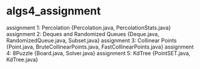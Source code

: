 # algs4_assignment
assignment 1: Percolation {Percolation.java, PercolationStats.java}
assignment 2: Deques and Randomized Queues {Deque.java, RandomizedQueue.java, Subset.java}
assignment 3: Collinear Points {Point.java, BruteCollinearPoints.java, FastCollinearPoints.java}
assignment 4: 8Puzzle {Board.java, Solver.java}
assignment 5: KdTree {PointSET.java, KdTree.java}
